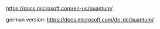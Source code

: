 https://docs.microsoft.com/en-us/quantum/


german version:
https://docs.microsoft.com/de-de/quantum/
